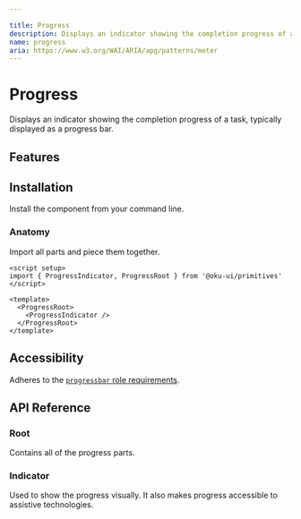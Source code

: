 ```yaml
---

title: Progress
description: Displays an indicator showing the completion progress of a task, typically displayed as a progress bar.
name: progress
aria: https://www.w3.org/WAI/ARIA/apg/patterns/meter
---
```


# Progress

<Description>
Displays an indicator showing the completion progress of a task, typically displayed as a progress bar.
</Description>

<ComponentPreview name="Progress" />

## Features

<Highlights
  :features="[
    'Provides context for assistive technology to read the progress of a task.',
  ]"
/>

## Installation

Install the component from your command line.

<InstallationTabs value="@oku-ui/primitives" />

### Anatomy

Import all parts and piece them together.

```vue
<script setup>
import { ProgressIndicator, ProgressRoot } from '@oku-ui/primitives'
</script>

<template>
  <ProgressRoot>
    <ProgressIndicator />
  </ProgressRoot>
</template>
```

## Accessibility

Adheres to the [`progressbar` role requirements](https://www.w3.org/WAI/ARIA/apg/patterns/meter).

## API Reference

### Root

Contains all of the progress parts.

<!-- @include: @/meta/ProgressRoot.md -->

<DataAttributesTable
  :data="[
    {
      attribute: '[data-state]',
      values: ['complete', 'indeterminate', 'loading'],
    },
    {
      attribute: '[data-value]',
      values: 'The current value',
    },
    {
      attribute: '[data-max]',
      values: 'The max value',
    },
  ]"
/>

### Indicator

Used to show the progress visually. It also makes progress accessible to assistive technologies.

<!-- @include: @/meta/ProgressIndicator.md -->

<DataAttributesTable
  :data="[
    {
      attribute: '[data-state]',
      values: ['complete', 'indeterminate', 'loading'],
    },
    {
      attribute: '[data-value]',
      values: 'The current value',
    },
    {
      attribute: '[data-max]',
      values: 'The max value',
    },
  ]"
/>
